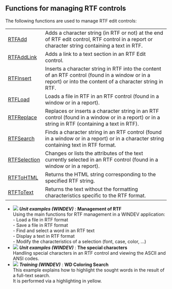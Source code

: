 


## Functions for managing RTF controls
			



<a name="NOTE1"></a>
<a name="NOTE1_1"></a>
The following functions are used to manage RTF edit controls:



|   |   |
| --- | --- |
| [RTFAdd](../WDLang1/3025024.md) | Adds a character string (in RTF or not) at the end of RTF edit control, RTF control in a report or character string containing a text in RTF. |
| [RTFAddLink](../WDLang1/1000021062.md) | Adds a link to a text section in an RTF Edit control. |
| [RTFInsert](../WDLang1/3025025.md) | Inserts a character string in RTF into the content of an RTF control (found in a window or in a report) or into the content of a character string in RTF. |
| [RTFLoad](../WDLang1/3025041.md) | Loads a file in RTF in an RTF control (found in a window or in a report). |
| [RTFReplace](../WDLang1/3025038.md) | Replaces or inserts a character string in an RTF control (found in a window or in a report) or in a string in RTF (containing a text in RTF). |
| [RTFSearch](../WDLang1/3025043.md) | Finds a character string in an RTF control (found in a window or in a report) or in a character string containing text in RTF format. |
| [RTFSelection](../WDLang1/3025023.md) | Changes or lists the attributes of the text currently selected in an RTF control (found in a window or in a report). |
| [RTFToHTML](../WDLang1/3025049.md) | Returns the HTML string corresponding to the specified RTF string. |
| [RTFToText](../WDLang1/3025032.md) | Returns the text without the formatting characteristics specific to the RTF format. |






- ![](https://doc.pcsoft.fr/en-US/images/image.awp?langid=3&name=ManagementofRTF.gif) ***Unit examples (WINDEV)*** : **Management of RTF** <br>Using the main functions for RTF management in a WINDEV application:<br>- Load a file in RTF format<br>- Save a file in RTF format<br>- Find and select a word in an RTF text<br>- Display a text in RTF format<br>- Modify the characteristics of a selection (font, case, color, ...)
- ![](https://doc.pcsoft.fr/en-US/images/image.awp?langid=3&name=Thespecialcharacters.gif) ***Unit examples (WINDEV)*** : **The special characters** <br>Handling special characters in an RTF control and viewing the ASCII and ANSI codes.
- ![](https://doc.pcsoft.fr/en-US/images/image.awp?langid=3&name=WDColoringSearch.gif) ***Training (WINDEV)*** : **WD Coloring Search** <br>This example explains how to highlight the sought words in the result of a full-text search.<br>It is performed via a highlighting in yellow.


